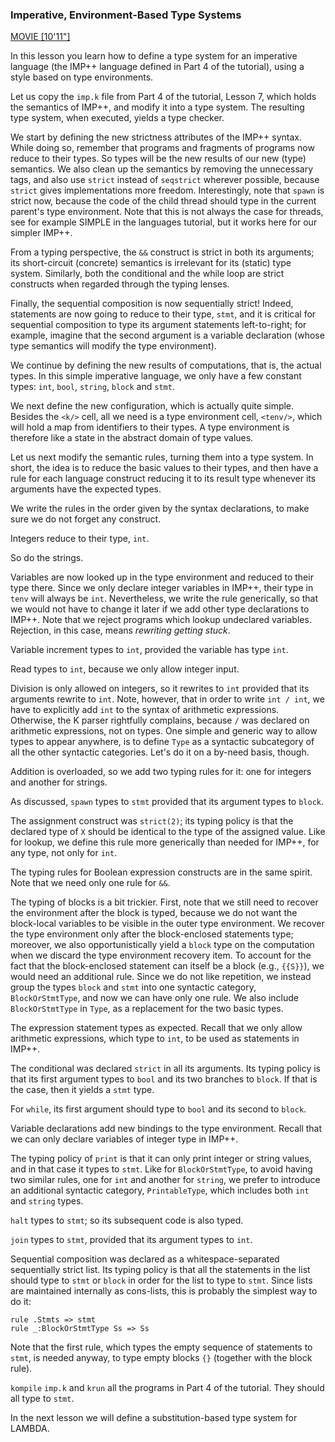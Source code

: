 <!-- Copyright (c) 2014-2018 K Team. All Rights Reserved. -->

### Imperative, Environment-Based Type Systems

[MOVIE [10'11"]](http://youtu.be/WyUxdo7GhtE)

In this lesson you learn how to define a type system for an imperative
language (the IMP++ language defined in Part 4 of the tutorial), using a style
based on type  environments.

Let us copy the `imp.k` file from Part 4 of the tutorial, Lesson 7, which holds
the semantics of IMP++, and modify it into a type system.  The resulting type
system, when executed, yields a type checker.

We start by defining the new strictness attributes of the IMP++ syntax.
While doing so, remember that programs and fragments of programs now reduce
to their types.  So types will be the new results of our new (type) semantics.
We also clean up the semantics by removing the unnecessary tags, and also
use `strict` instead of `seqstrict` wherever possible, because `strict` gives
implementations more freedom.  Interestingly, note that `spawn` is strict now,
because the code of the child thread should type in the current parent's type
environment.  Note that this is not always the case for threads, see for example
SIMPLE in the languages tutorial, but it works here for our simpler IMP++.

From a typing perspective, the `&&` construct is strict in both its arguments;
its short-circuit (concrete) semantics is irrelevant for its (static) type
system.  Similarly, both the conditional and the while loop are strict
constructs when regarded through the typing lenses.

Finally, the sequential composition is now sequentially strict!  Indeed,
statements are now going to reduce to their type, `stmt`, and it is critical
for sequential composition to type its argument statements left-to-right; 
for example, imagine that the second argument is a variable declaration (whose
type semantics will modify the type environment).

We continue by defining the new results of computations, that is, the actual
types.  In this simple imperative language, we only have a few constant types:
`int`, `bool`, `string`, `block` and `stmt`.

We next define the new configuration, which is actually quite simple.  Besides
the `<k/>` cell, all we need is a type environment cell, `<tenv/>`, which will
hold a map from identifiers to their types.  A type environment is therefore
like a state in the abstract domain of type values.

Let us next modify the semantic rules, turning them into a type system.  In
short, the idea is to reduce the basic values to their types, and then have a
rule for each language construct reducing it to its result type whenever its
arguments have the expected types.

We write the rules in the order given by the syntax declarations, to make
sure we do not forget any construct.

Integers reduce to their type, `int`.

So do the strings.

Variables are now looked up in the type environment and reduced to their type 
there.  Since we only declare integer variables in IMP++, their type in `tenv` 
will always be `int`.  Nevertheless, we write the rule generically, so that we 
would not have to change it later if we add other type declarations to IMP++.
Note that we reject programs which lookup undeclared variables.  Rejection,
in this case, means *rewriting getting stuck*.

Variable increment types to `int`, provided the variable has type `int`.

Read types to `int`, because we only allow integer input.

Division is only allowed on integers, so it rewrites to `int` provided that its
arguments rewrite to `int`.  Note, however, that in order to write `int / int`,
we have to explicitly add `int` to the syntax of arithmetic expressions.
Otherwise, the K parser rightfully complains, because `/` was declared on
arithmetic expressions, not on types.  One simple and generic way to allow
types to appear anywhere, is to define `Type` as a syntactic subcategory of all
the other syntactic categories.  Let's do it on a by-need basis, though.

Addition is overloaded, so we add two typing rules for it: one for integers
and another for strings.

As discussed, `spawn` types to `stmt` provided that its argument types to
`block`.

The assignment construct was `strict(2)`; its typing policy is that the declared
type of `X` should be identical to the type of the assigned value.  Like for
lookup, we define this rule more generically than needed for IMP++, for any 
type, not only for `int`.

The typing rules for Boolean expression constructs are in the same spirit.
Note that we need only one rule for `&&`.

The typing of blocks is a bit trickier.  First, note that we still need to
recover the environment after the block is typed, because we do not want the
block-local variables to be visible in the outer type environment.  We recover
the type environment only after the block-enclosed statements type; moreover,
we also opportunistically yield a `block` type on the computation when we
discard the type environment recovery item.  To account for the fact that the
block-enclosed statement can itself be a block (e.g., `{{S}}`), we would need an
additional rule.  Since we do not like repetition, we instead group the types
`block` and `stmt` into one syntactic category, `BlockOrStmtType`, and now we
can have only one rule.  We also include `BlockOrStmtType` in `Type`, as a
replacement for the two basic types.

The expression statement types as expected.  Recall that we only allow
arithmetic expressions, which type to `int`, to be used as statements in IMP++.

The conditional was declared `strict` in all its arguments.  Its typing policy
is that its first argument types to `bool` and its two branches to `block`.
If that is the case, then it yields a `stmt` type.

For `while`, its first argument should type to `bool` and its second to `block`.

Variable declarations add new bindings to the type environment.  Recall that
we can only declare variables of integer type in IMP++.

The typing policy of `print` is that it can only print integer or string values,
and in that case it types to `stmt`.  Like for `BlockOrStmtType`, to avoid
having two similar rules, one for `int` and another for `string`, we prefer to
introduce an additional syntactic category, `PrintableType`, which includes both
`int` and `string` types.

`halt` types to `stmt`; so its subsequent code is also typed.

`join` types to `stmt`, provided that its argument types to `int`.

Sequential composition was declared as a whitespace-separated sequentially
strict list.  Its typing policy is that all the statements in the list should
type to `stmt` or `block` in order for the list to type to `stmt`.  Since
lists are maintained internally as cons-lists, this is probably the simplest
way to do it:

    rule .Stmts => stmt
    rule _:BlockOrStmtType Ss => Ss

Note that the first rule, which types the empty sequence of statements to `stmt`,
is needed anyway, to type empty blocks `{}` (together with the block rule).

`kompile` `imp.k` and `krun` all the programs in Part 4 of the tutorial.  They
should all type to `stmt`.

In the next lesson we will define a substitution-based type system for LAMBDA.
